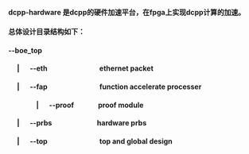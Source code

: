 #### dcpp-hardware 是dcpp的硬件加速平台，在fpga上实现dcpp计算的加速。

#### 总体设计目录结构如下：

#### --boe_top                           
#### &emsp; | &emsp; --eth  &emsp;&emsp;&emsp;&emsp;&emsp;&emsp;&emsp;            ethernet packet 
#### &emsp; | &emsp; --fap  &emsp;&emsp;&emsp;&emsp;&emsp;&emsp;&emsp;            function accelerate processer
#### &emsp;&emsp;&emsp;&emsp;| &emsp; --proof &emsp;&emsp;&emsp;  proof module
#### &emsp; | &emsp; --prbs  &emsp;&emsp;&emsp;&emsp;&emsp;&emsp; hardware prbs
#### &emsp; | &emsp; --top   &emsp;&emsp;&emsp;&emsp;&emsp;&emsp;&emsp;  top and global design
